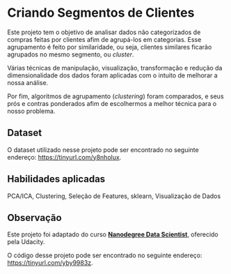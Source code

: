 # **Criando Segmentos de Clientes**

Este projeto tem o objetivo de analisar dados não categorizados de compras feitas por clientes afim de agrupá-los em categorias. Esse agrupamento é feito por similaridade, ou seja, clientes similares ficarão agrupados no mesmo segmento, ou *cluster*.

Várias técnicas de manipulação, visualização, transformação e redução da dimensionalidade dos dados foram aplicadas com o intuito de melhorar a nossa análise.

Por fim, algoritmos de agrupamento (*clustering*) foram comparados, e seus prós e contras ponderados afim de escolhermos a melhor técnica para o nosso problema.

## **Dataset**
O dataset utilizado nesse projeto pode ser encontrado no seguinte endereço: https://tinyurl.com/y8nholux.

## **Habilidades aplicadas**
PCA/ICA, Clustering, Seleção de Features, sklearn, Visualização de Dados

## **Observação**
Este projeto foi adaptado do curso **[Nanodegree Data Scientist](https://br.udacity.com/course/data-scientist--nd025)**, oferecido pela Udacity.

O código desse projeto pode ser encontrado no seguinte endereço: https://tinyurl.com/yby9983z.